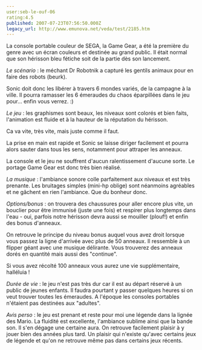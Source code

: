 ```yaml
---
user:seb-le-ouf-06
rating:4.5
published: 2007-07-23T07:56:50.000Z
legacy_url: http://www.emunova.net/veda/test/2185.htm
---
```

La console portable couleur de SEGA, la Game Gear, a été la première du genre avec un écran couleurs et destinée au grand public. Il était normal que son hérisson bleu fétiche soit de la partie dès son lancement.  

  

_Le scénario_ : le méchant Dr Robotnik a capturé les gentils animaux pour en faire des robots (beurk).  

Sonic doit donc les libérer à travers 6 mondes variés, de la campagne à la ville. Il pourra ramasser les 6 émeraudes du chaos éparpillées dans le jeu pour... enfin vous verrez. :)  

  

_Le jeu_ : les graphismes sont beaux, les niveaux sont colorés et bien faits, l'animation est fluide et à la hauteur de la réputation du hérisson.  

Ca va vite, très vite, mais juste comme il faut.  

La prise en main est rapide et Sonic se laisse diriger facilement et pourra alors sauter dans tous les sens, notamment pour attraper les anneaux.  

La console et le jeu ne souffrent d'aucun ralentissement d'aucune sorte. Le portage Game Gear est donc très bien réalisé.  

  

_La musique_ : l'ambiance sonore colle parfaitement aux niveaux et est très prenante. Les bruitages simples (mini-hp oblige) sont néanmoins agréables et ne gâchent en rien l'ambiance. Que du bonheur donc.  

  

_Options/bonus_ : on trouvera des chaussures pour aller encore plus vite, un bouclier pour être immunisé (juste une fois) et respirer plus longtemps dans l'eau - oui, parfois notre hérisson devra aussi se mouiller (plouf!) et enfin des bonus d'anneaux.  

On retrouve le principe du niveau bonus auquel vous avez droit lorsque vous passez la ligne d'arrivée avec plus de 50 anneaux. Il ressemble à un flipper géant avec une musique délirante. Vous trouverez des anneaux dorés en quantité mais aussi des "continue".  

Si vous avez récolté 100 anneaux vous aurez une vie supplémentaire, halléluia !  

  

_Durée de vie_ : le jeu n'est pas très dur car il est au départ réservé à un public de jeunes enfants. Il faudra pourtant y passer quelques heures si on veut trouver toutes les émeraudes. A l'époque les consoles portables n'étaient pas destinées aux "adultes".  

  

_Avis perso_ : le jeu est prenant et reste pour moi une légende dans la lignée des Mario. La fluidité est excellente, l'ambiance sublime ainsi que la bande son. Il s'en dégage une certaine aura. On retrouve facilement plaisir à y jouer bien des années plus tard. Un plaisir qui n'existe qu'avec certains jeux de légende et qu'on ne retrouve même pas dans certains jeux récents.